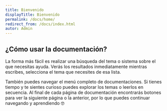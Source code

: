 ```yaml
---
title: Bienvenido
displayTitle: Bienvenido
permalink: /docs/home/
redirect_from: /docs/index.html
autor: Admin
---
```


## ¿Cómo usar la documentación?

La forma más fácil es realizar una búsqueda del tema o sistema sobre el que necesitas ayuda. Verás los resultados inmediatamente mientras escribes, selecciona el tema que necesites de esa lista.

También puedes navegar el menú completo de documentaciones. Si tienes tiempo y te sientes curioso puedes explorar los temas o leerlos en secuencia. Al final de cada página de documentación encontrarás botones para ver la siguiente página o la anterior, por lo que puedes continuar navegando y aprendiendo 🤓